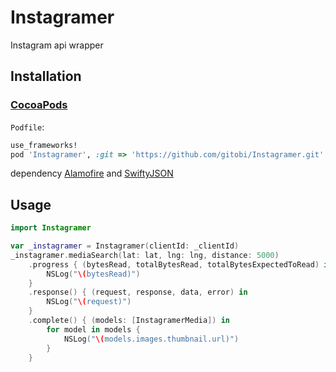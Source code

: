 # Instagramer
Instagram api wrapper

## Installation
### [CocoaPods](http://cocoapods.org)
`Podfile`:
```ruby
use_frameworks!
pod 'Instagramer', :git => 'https://github.com/gitobi/Instagramer.git'
```

dependency [Alamofire](https://github.com/Alamofire/Alamofire) and [SwiftyJSON](https://github.com/SwiftyJSON/SwiftyJSON)

## Usage

```swift
import Instagramer

var _instagramer = Instagramer(clientId: _clientId)
_instagramer.mediaSearch(lat: lat, lng: lng, distance: 5000)
    .progress { (bytesRead, totalBytesRead, totalBytesExpectedToRead) in
        NSLog("\(bytesRead)")
    }
    .response() { (request, response, data, error) in
        NSLog("\(request)")
    }
    .complete() { (models: [InstagramerMedia]) in
        for model in models {
            NSLog("\(models.images.thumbnail.url)")
        }
    }
```
